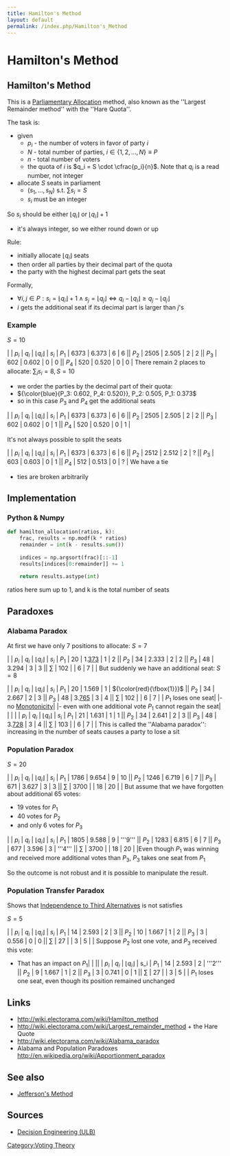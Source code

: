 ```yaml
---
title: Hamilton's Method
layout: default
permalink: /index.php/Hamilton's_Method
---
```


# Hamilton's Method

## Hamilton's Method
This is a [Parliamentary Allocation](Parliamentary_Allocation) method, also known as the ''Largest Remainder method'' with the ''Hare Quota''.

The task is:
- given 
  - $p_i$ - the number of voters in favor of party $i$ 
  - $N$ - total number of parties, $i \in \{ 1, 2, ..., N\} \equiv P$
  - $n$ - total number of voters
  - the quota of $i$ is $q_i = S \cdot \cfrac{p_i}{n}$. Note that $q_i$ is a read number, not integer
- allocate $S$ seats in parliament
  - $(s_1, ..., s_N)$ s.t. $\sum s_i = S$
  - $s_i$ must be an integer

So $s_i$ should be either $\lfloor q_i \rfloor$ or $\lfloor q_i \rfloor + 1$
- it's always integer, so we either round down or up

Rule:
- initially allocate $\lfloor q_i \rfloor$ seats 
- then order all parties by their decimal part of the quota 
- the party with the highest decimal part gets the seat

Formally,
- $\forall i, j \in P: s_i = \lfloor q_i \rfloor + 1 \land s_j = \lfloor q_j \rfloor \iff q_i - \lfloor q_i \rfloor \geqslant q_j - \lfloor q_j \rfloor$ 
- $i$ gets the additional seat if its decimal part is larger than $j$'s 


### Example
$S = 10$ 

|    |  $p_i$  |  $q_i$  |  $\lfloor q_i \rfloor$  |  $s_i$  |  $P_1$  |  6373  |  6.373  |  6  |  6  ||  $P_2$  |  2505  |  2.505  |  2  |  2  ||  $P_3$  |  602  |  0.602  |  0  |  0 ||  $P_4$  |  520  |  0.520  |  0  |  0  |
There remain 2 places to allocate: $\sum_i s_i = 8, S = 10$
- we order the parties by the decimal part of their quota:
- ${\color{blue}{P_3: 0.602, P_4: 0.520}}, P_2: 0.505, P_1: 0.373$
- so in this case $P_3$ and $P_4$ get the additional seats


|    |  $p_i$  |  $q_i$  |  $\lfloor q_i \rfloor$  |  $s_i$  |  $P_1$  |  6373  |  6.373  |  6  |  6  ||  $P_2$  |  2505  |  2.505  |  2  |  2  ||  $P_3$  |  602  |  0.602  |  0  |  1 ||  $P_4$  |  520  |  0.520  |  0  |  1  |


It's not always possible to split the seats

|    |  $p_i$  |  $q_i$  |  $\lfloor q_i \rfloor$  |  $s_i$  |  $P_1$  |  6373  |  6.373  |  6  |  6  ||  $P_2$  |  2512  |  2.512  |  2  |  ?  ||  $P_3$  |  603  |  0.603  |  0  |  1 ||  $P_4$  |  512  |  0.513  |  0  |  ? |
We have a tie
- ties are broken arbitrarily


## Implementation
### Python & Numpy
```python
def hamilton_allocation(ratios, k):
    frac, results = np.modf(k * ratios)
    remainder = int(k - results.sum())
    
    indices = np.argsort(frac)[::-1]
    results[indices[0:remainder]] += 1
 
    return results.astype(int)
```

ratios here sum up to 1, and k is the total number of seats


## Paradoxes
### Alabama Paradox
At first we have only 7 positions to allocate: $S = 7$


|    |  $p_i$  |  $q_i$  |  $\lfloor q_i \rfloor$  |  $s_i$  |  $P_1$  |  20  |  1.<u>373</u>  |  1  |  2 ||  $P_2$  |  34  |  2.333  |  2  |  2  ||  $P_3$  |  48  |  3.294  |  3  |  3 ||   $\sum$  |   102  |   |  6  |  7 | |
But suddenly we have an additional seat: $S = 8$

|    |  $p_i$  |  $q_i$  |  $\lfloor q_i \rfloor$  |  $s_i$  |  $P_1$  |  20  |  1.569  |  1  |  ${\color{red}{\fbox{1}}}$ ||  $P_2$  |  34  |  2.667  |  2  |  3 ||  $P_3$  |  48  |  3.<u>765</u>  |  3  |  4 ||   $\sum$  |   102  |   |  6  |  7 | |
$P_1$ loses one seat|    |- no [Monotonicity](Monotonicity)|  |- even with one additional vote $P_1$ cannot regain the seat|  | |
|    |  $p_i$  |  $q_i$  |  $\lfloor q_i \rfloor$  |  $s_i$  |  $P_1$  |  21  |  1.631  |  1  |  1 ||  $P_2$  |  34  |  2.641  |  2  |  3 ||  $P_3$  |  48  |  3.<u>728</u>  |  3  |  4 ||   $\sum$  |   103  |   |  6  |  7 | |
This is called the ''Alabama paradox'': increasing in the number of seats causes a party to lose a sit


### Population Paradox
$S=20$

|    |  $p_i$  |  $q_i$  |  $\lfloor q_i \rfloor$  |  $s_i$  |  $P_1$  |  1786  |  9.654  |  9  |  10 ||  $P_2$  |  1246  |  6.719  |  6  |  7 ||  $P_3$  |  671  |  3.627  |  3  |  3 ||   $\sum$  |   3700  |   |  18  |  20 | |
But assume that we have forgotten about additional 65 votes:
- 19 votes for $P_1$
- 40 votes for $P_2$
- and only 6 votes for $P_3$

|    |  $p_i$  |  $q_i$  |  $\lfloor q_i \rfloor$  |  $s_i$  |  $P_1$  |  1805  |  9.588  |  9  |  '''9''' ||  $P_2$  |  1283  |  6.815  |  6  |  7 ||  $P_3$  |  677  |  3.596  |  3  |  '''4''' ||   $\sum$  |   3700  |   |  18  |  20 | |Even though $P_1$ was winning and received more additional votes than $P_3$, $P_3$ takes one seat from $P_1$

So the outcome is not robust and it is possible to manipulate the result.


### Population Transfer Paradox
Shows that [Independence to Third Alternatives](Independence_to_Third_Alternatives) is not satisfies

$S = 5$

|    |  $p_i$  |  $q_i$  |  $\lfloor q_i \rfloor$  |  $s_i$  |  $P_1$  |  14  |  2.593  |  2  |  3 ||  $P_2$  |  10  |  1.667  |  1  |  2 ||  $P_3$  |  3  |  0.556  |  0  |  0 ||   $\sum$  |   27  |   |  3  |  5 | |
Suppose $P_2$ lost one vote, and $P_3$ received this vote:
- That has an impact on $P_1$|   | ||    |  $p_i$  |  $q_i$  |  $\lfloor q_i \rfloor$  |  s_i  |  $P_1$  |  14  |  2.593  |  2  |  '''2''' ||  $P_2$  |  9  |  1.667  |  1  |  2 ||  $P_3$  |  3  |  0.741  |  0  |  1 ||   $\sum$  |   27  |   |  3  |  5 | |
$P_1$ loses one seat, even though its position remained unchanged


## Links
- http://wiki.electorama.com/wiki/Hamilton_method
- http://wiki.electorama.com/wiki/Largest_remainder_method + the Hare Quote
- http://wiki.electorama.com/wiki/Alabama_paradox
- Alabama and Population Paradoxes http://en.wikipedia.org/wiki/Apportionment_paradox

## See also
- [Jefferson's Method](Jefferson's_Method)

## Sources
- [Decision Engineering (ULB)](Decision_Engineering_(ULB))

[Category:Voting Theory](Category_Voting_Theory)